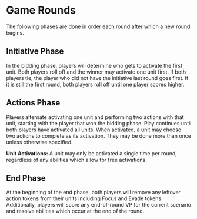 # Game Rounds
The following phases are done in order each round after which a new round begins.

## Initiative Phase
In the bidding phase, players will determine who gets to activate the first unit. Both players roll off and the winner may activate one unit first. If both players tie, the player who did not have the initiative last round goes first. If it is still the first round, both players roll off until one player scores higher.

## Actions Phase
Players alternate activating one unit and performing two actions with that unit, starting with the player that won the bidding phase. Play continues until both players have activated all units. When activated, a unit may choose two actions to complete as its activation. They may be done more than once unless otherwise specified.

__Unit Activations:__ A unit may only be activated a single time per round, regardless of any abilities which allow for free activations.

## End Phase
At the beginning of the end phase, both players will remove any leftover action tokens from their units including Focus and Evade tokens. Additionally, players will score any end-of-round VP for the current scenario and resolve abilities which occur at the end of the round.